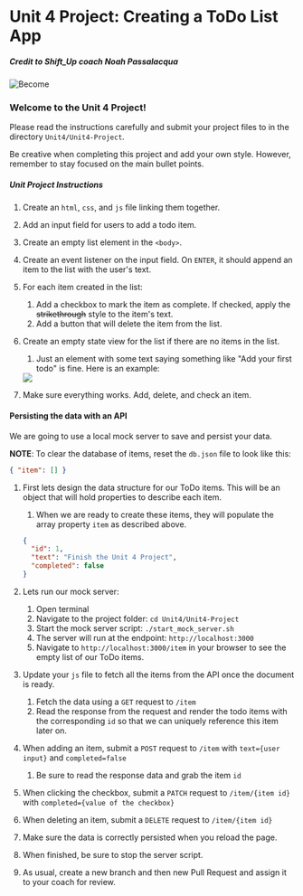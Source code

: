 # Unit 4 Project: Creating a ToDo List App

##### Credit to Shift_Up coach Noah Passalacqua
![Become](https://avatars2.githubusercontent.com/u/38302861?s=200&v=4)

### Welcome to the Unit 4 Project!

Please read the instructions carefully and submit your project files to in the directory `Unit4/Unit4-Project`.

Be creative when completing this project and add your own style. However, remember to stay focused on the main bullet points.

##### Unit Project Instructions

1. Create an `html`, `css`, and `js` file linking them together.

1. Add an input field for users to add a todo item.

1. Create an empty list element in the `<body>`.

1. Create an event listener on the input field. On `ENTER`, it should append an item to the list with the user's text.

1. For each item created in the list:
    1. Add a checkbox to mark the item as complete. If checked, apply the ~~strikethrough~~ style to the item's text.
    1. Add a button that will delete the item from the list.

1. Create an empty state view for the list if there are no items in the list.
    1. Just an element with some text saying something like "Add your first todo" is fine. Here is an example:
    
    <img src="https://freshman.tech/assets/images/todo-list/empty-state.gif" />

1. Make sure everything works. Add, delete, and check an item.

#### Persisting the data with an API

We are going to use a local mock server to save and persist your data.

**NOTE**: To clear the database of items, reset the `db.json` file to look like this:
```json
{ "item": [] }
```

1. First lets design the data structure for our ToDo items. This will be an object that will hold properties to describe each item.
    1. When we are ready to create these items, they will populate the array property `item` as described above.
    ```json
    {
      "id": 1,
      "text": "Finish the Unit 4 Project",
      "completed": false
    }
    ```

1. Lets run our mock server:
    1. Open terminal
    1. Navigate to the project folder: `cd Unit4/Unit4-Project`
    1. Start the mock server script: `./start_mock_server.sh`
    1. The server will run at the endpoint: `http://localhost:3000`
    1. Navigate to `http://localhost:3000/item` in your browser to see the empty list of our ToDo items.

1. Update your `js` file to fetch all the items from the API once the document is ready.
    1. Fetch the data using a `GET` request to `/item`
    1. Read the response from the request and render the todo items with the corresponding `id` so that we can uniquely reference this item later on.

1. When adding an item, submit a `POST` request to `/item` with `text={user input}` and `completed=false`
    1. Be sure to read the response data and grab the item `id`

1. When clicking the checkbox, submit a `PATCH` request to `/item/{item id}` with `completed={value of the checkbox}`

1. When deleting an item, submit a `DELETE` request to `/item/{item id}`

1. Make sure the data is correctly persisted when you reload the page.

1. When finished, be sure to stop the server script.

1. As usual, create a new branch and then new Pull Request and assign it to your coach for review.
